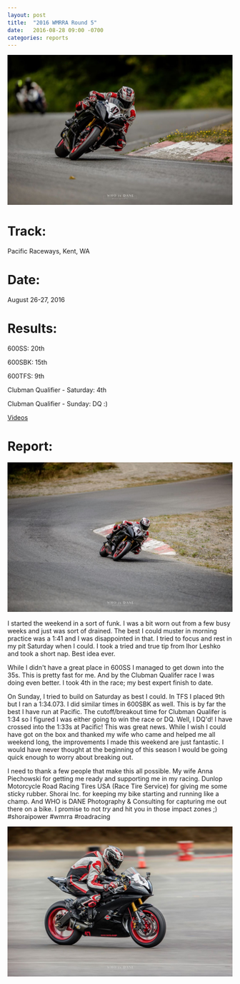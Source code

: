 ```yaml
---
layout: post
title:  "2016 WMRRA Round 5"
date:   2016-08-28 09:00 -0700
categories: reports
---
```


![](/img/race-report-photos/2016/2016-wmrra-round5-header.jpg)


# Track:
Pacific Raceways, Kent, WA

# Date:
August 26-27, 2016

# Results:
600SS: 20th

600SBK: 15th

600TFS: 9th

Clubman Qualifier - Saturday: 4th

Clubman Qualifier - Sunday: DQ :)

[Videos](https://www.youtube.com/playlist?list=PLaDtTBcu5FKZmk0tQofeKQ9H_sxrJ1Fcq)

# Report:

![](/img/race-report-photos/2016/2016-wmrra-round5-body1.jpg)

I started the weekend in a sort of funk. I was a bit worn out from a few busy weeks and just was sort of drained. The best I could muster in morning practice was a 1:41 and I was disappointed in that. I tried to focus and rest in my pit Saturday when I could. I took a tried and true tip from Ihor Leshko and took a short nap. Best idea ever.

While I didn't have a great place in 600SS I managed to get down into the 35s. This is pretty fast for me. And by the Clubman Qualifer race I was doing even better. I took 4th in the race; my best expert finish to date.

On Sunday, I tried to build on Saturday as best I could. In TFS I placed 9th but I ran a 1:34.073. I did similar times in 600SBK as well. This is by far the best I have run at Pacific. The cutoff/breakout time for Clubman Qualifer is 1:34 so I figured I was either going to win the race or DQ. Well, I DQ'd! I have crossed into the 1:33s at Pacific! This was great news. While I wish I could have got on the box and thanked my wife who came and helped me all weekend long, the improvements I made this weekend are just fantastic. I would have never thought at the beginning of this season I would be going quick enough to worry about breaking out.

I need to thank a few people that make this all possible. My wife Anna Piechowski for getting me ready and supporting me in my racing. Dunlop Motorcycle Road Racing Tires USA (Race Tire Service) for giving me some sticky rubber. Shorai Inc. for keeping my bike starting and running like a champ. And WHO is DANE Photography & Consulting for capturing me out there on a bike. I promise to not *try* and hit you in those impact zones ;) #shoraipower #wmrra #roadracing   

![](/img/race-report-photos/2016/2016-wmrra-round5-body2.jpg)
